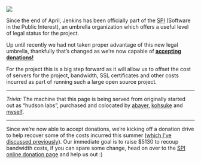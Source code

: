 ![](http://agentdero.cachefly.net/continuousblog/images/tip-jar.png)

Since the end of April, Jenkins has been officially part of the [SPI](http://www.spi-inc.org) (Software in the Public Interest), an umbrella organization which offers a useful level of legal status for the project.

Up until recently we had not taken proper advantage of this new legal umbrella, thankfully that’s changed as we’re now capable of **[accepting donations!](https://wiki.jenkins-ci.org/display/JENKINS/Donation)**

For the project this is a big step forward as it will allow us to offset the cost of servers for the project, bandwidth, SSL certificates and other costs incurred as part of running such a large open source project.

---

_Trivia:_ The machine that this page is being served from originally started out as “hudson labs”, purchased and colocated by [abayer](https://twitter.com/abayer), [kohsuke](https://twitter.com/kohsukekawa) and [myself](https://twitter.com/agentdero).

---

Since we’re now able to accept donations, we’re kicking off a donation drive to help recover some of the costs incurred this summer ([which I’ve discussed previously](/content/mirror-mirror-wall)). Our immediate goal is to raise $5130 to recoup bandwidth costs, if you can spare some change, head on over to the [SPI online donation page](https://co.clickandpledge.com/advanced/default.aspx?wid=46160) and help us out :)
